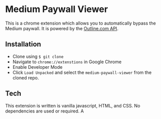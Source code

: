 # Medium Paywall Viewer

This is a chrome extension which allows you to automatically bypass the Medium paywall. It is powered by the [Outline.com API](https://outline.com/).

## Installation
- Clone using ```$ git clone```
- Navigate to ```chrome://extenstions``` in Google Chrome
- Enable Developer Mode
- Click ```Load Unpacked``` and select the ```medium-paywall-viewer``` from the cloned repo.

## Tech

This extension is written is vanilla javascript, HTML, and CSS. No dependencies are used or required.
A
